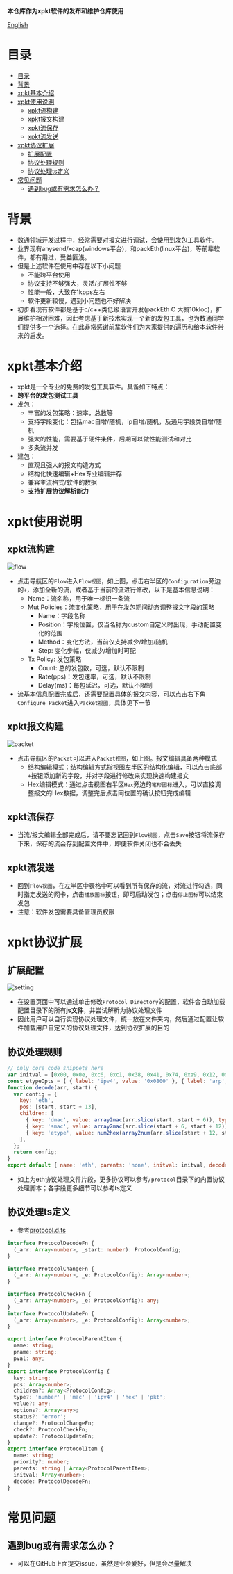 **本仓库作为xpkt软件的发布和维护仓库使用**

[English](./README.md)
# 目录
<!-- TOC -->

- [目录](#目录)
- [背景](#背景)
- [xpkt基本介绍](#xpkt基本介绍)
- [xpkt使用说明](#xpkt使用说明)
  - [xpkt流构建](#xpkt流构建)
  - [xpkt报文构建](#xpkt报文构建)
  - [xpkt流保存](#xpkt流保存)
  - [xpkt流发送](#xpkt流发送)
- [xpkt协议扩展](#xpkt协议扩展)
  - [扩展配置](#扩展配置)
  - [协议处理规则](#协议处理规则)
  - [协议处理ts定义](#协议处理ts定义)
- [常见问题](#常见问题)
  - [遇到bug或有需求怎么办？](#遇到bug或有需求怎么办)

<!-- /TOC -->

# 背景
- 数通领域开发过程中，经常需要对报文进行调试，会使用到发包工具软件。
- 业界现有anysend/xcap(windows平台)，和packEth(linux平台)，等前辈软件，都有用过，受益匪浅。
- 但是上述软件在使用中存在以下小问题
  - 不能跨平台使用
  - 协议支持不够强大，灵活/扩展性不够
  - 性能一般，大致在1kpps左右
  - 软件更新较慢，遇到小问题也不好解决
- 初步看现有软件都是基于c/c++类低级语言开发(packEth C 大概10kloc)，扩展维护相对困难，因此考虑基于新技术实现一个新的发包工具，也为数通同学们提供多一个选择。在此非常感谢前辈软件们为大家提供的遍历和给本软件带来的启发。

# xpkt基本介绍
- xpkt是一个专业的免费的发包工具软件。具备如下特点：
- **跨平台的发包测试工具**
- 发包：
    - 丰富的发包策略：速率，总数等
    - 支持字段变化：包括mac自增/随机，ip自增/随机，及通用字段类自增/随机
    - 强大的性能，需要基于硬件条件，后期可以做性能测试和对比
    - 多条流并发
- 建包：
    - 直观且强大的报文构造方式
    - 结构化快速编辑+Hex专业编辑并存
    - 兼容主流格式/软件的数据
    - **支持扩展协议解析能力**

# xpkt使用说明
## xpkt流构建
![flow](./assets/flow.png)
- 点击导航区的`Flow`进入`Flow视图`，如上图，点击右半区的`Configuration`旁边的`+`，添加全新的流，或者基于当前的流进行修改，以下是基本信息说明：
  - Name：流名称，用于唯一标识一条流
  - Mut Policies：流变化策略，用于在发包期间动态调整报文字段的策略
    - Name：字段名称
    - Position：字段位置，仅当名称为custom自定义时出现，手动配置变化的范围
    - Method：变化方法，当前仅支持减少/增加/随机
    - Step: 变化步幅，仅减少/增加时可配
  - Tx Policy: 发包策略
    - Count: 总的发包数，可选，默认不限制
    - Rate(pps)：发包速率，可选，默认不限制
    - Delay(ms)：每包延迟，可选，默认不限制
- 流基本信息配置完成后，还需要配置具体的报文内容，可以点击右下角`Configure Packet`进入`Packet视图`，具体见下一节

## xpkt报文构建
![packet](./assets/pkt.png)
- 点击导航区的`Packet`可以进入`Packet视图`，如上图。报文编辑具备两种模式
  - 结构编辑模式：结构编辑方式指视图左半区的结构化编辑，可以点击底部`+`按钮添加新的字段，并对字段进行修改来实现快速构建报文
  - Hex编辑模式：通过点击视图右半区`Hex`旁边的`笔形图标`进入，可以直接调整报文的Hex数据，调整完后点击同位置的确认按钮完成编辑

## xpkt流保存
- 当流/报文编辑全部完成后，请不要忘记回到`Flow视图`，点击`Save`按钮将流保存下来，保存的流会存到配置文件中，即便软件关闭也不会丢失

## xpkt流发送
- 回到`Flow视图`，在左半区中表格中可以看到所有保存的流，对流进行勾选，同时指定发送的网卡，点击`播放图标`按钮，即可启动发包；点击`停止图标`可以结束发包
- 注意：软件发包需要具备管理员权限

# xpkt协议扩展
## 扩展配置
![setting](./assets/setting.png)
- 在设置页面中可以通过单击修改`Protocol Directory`的配置，软件会自动加载配置目录下的所有**js文件**，并尝试解析为协议处理文件
- 因此用户可以自行实现协议处理文件，统一放在文件夹内，然后通过配置让软件加载用户自定义的协议处理文件，达到协议扩展的目的

## 协议处理规则
```js
// only core code snippets here
var initval = [0x00, 0x0e, 0xc6, 0xc1, 0x38, 0x41, 0x74, 0xa9, 0x12, 0x12, 0x03, 0x12, 0x08, 0x00];
const etypeOpts = [ { label: 'ipv4', value: '0x0800' }, { label: 'arp', value: '0x0806' } ];
function decode(arr, start) {
  var config = {
    key: 'eth',
    pos: [start, start + 13],
    children: [
      { key: 'dmac', value: array2mac(arr.slice(start, start + 6)), type: 'mac', pos: [start, start + 5], change: (arr, e) => mac_change(arr, e.pos, e.value) },
      { key: 'smac', value: array2mac(arr.slice(start + 6, start + 12)), type: 'mac', pos: [start + 6, start + 11], change: (arr, e) => mac_change(arr, e.pos, e.value) },
      { key: 'etype', value: num2hex(array2num(arr.slice(start + 12, start + 14))), options: etypeOpts, pos: [start + 12, start + 13], change: (arr, e) => num_change(arr, e.pos, e.value, 2) },
    ],
  };
  return config;
}
export default { name: 'eth', parents: 'none', initval: initval, decode: decode };
```
- 如上为eth协议处理文件片段，更多协议可以参考`/protocol`目录下的内置协议处理脚本；各字段更多细节可以参考ts定义

## 协议处理ts定义
- 参考[protocol.d.ts](./protocol/protocol.d.ts)
```ts
interface ProtocolDecodeFn {
  (_arr: Array<number>, _start: number): ProtocolConfig;
}

interface ProtocolChangeFn {
  (_arr: Array<number>, _e: ProtocolConfig): Array<number>;
}

interface ProtocolCheckFn {
  (_arr: Array<number>, _e: ProtocolConfig): any;
}
interface ProtocolUpdateFn {
  (_arr: Array<number>, _e: ProtocolConfig): Array<number>;
}

export interface ProtocolParentItem {
  name: string;
  pname: string;
  pval: any;
}
export interface ProtocolConfig {
  key: string;
  pos: Array<number>;
  children?: Array<ProtocolConfig>;
  type?: 'number' | 'mac' | 'ipv4' | 'hex' | 'pkt';
  value?: any;
  options?: Array<any>;
  status?: 'error';
  change?: ProtocolChangeFn;
  check?: ProtocolCheckFn;
  update?: ProtocolUpdateFn;
}
export interface ProtocolItem {
  name: string;
  priority?: number;
  parents: string | Array<ProtocolParentItem>;
  initval: Array<number>;
  decode: ProtocolDecodeFn;
}
```

# 常见问题
## 遇到bug或有需求怎么办？
- 可以在GitHub上面提交issue，虽然是业余爱好，但是会尽量解决
